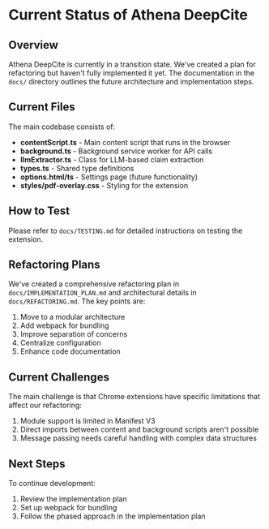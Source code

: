 # Current Status of Athena DeepCite

## Overview

Athena DeepCite is currently in a transition state. We've created a plan for refactoring but haven't fully implemented it yet. The documentation in the `docs/` directory outlines the future architecture and implementation steps.

## Current Files

The main codebase consists of:

- **contentScript.ts** - Main content script that runs in the browser
- **background.ts** - Background service worker for API calls
- **llmExtractor.ts** - Class for LLM-based claim extraction
- **types.ts** - Shared type definitions
- **options.html/ts** - Settings page (future functionality)
- **styles/pdf-overlay.css** - Styling for the extension

## How to Test

Please refer to `docs/TESTING.md` for detailed instructions on testing the extension.

## Refactoring Plans

We've created a comprehensive refactoring plan in `docs/IMPLEMENTATION_PLAN.md` and architectural details in `docs/REFACTORING.md`. The key points are:

1. Move to a modular architecture
2. Add webpack for bundling
3. Improve separation of concerns
4. Centralize configuration
5. Enhance code documentation

## Current Challenges

The main challenge is that Chrome extensions have specific limitations that affect our refactoring:

1. Module support is limited in Manifest V3
2. Direct imports between content and background scripts aren't possible
3. Message passing needs careful handling with complex data structures

## Next Steps

To continue development:

1. Review the implementation plan
2. Set up webpack for bundling
3. Follow the phased approach in the implementation plan